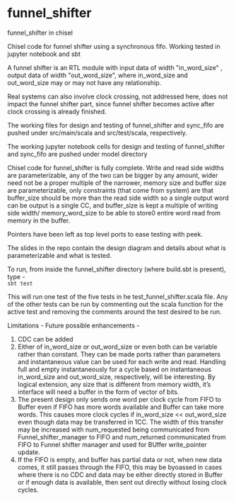 # funnel_shifter
funnel_shifter in chisel

Chisel code for funnel shifter using a synchronous fifo.
Working tested in jupyter notebook and sbt

A funnel shifter is an RTL module with input data of width "in_word_size" , output data of width "out_word_size", where in_word_size and out_word_size may or may not have any relationship.

Real systems can also involve clock crossing, not addressed here, does not impact the funnel shifter part, since funnel shifter becomes active after clock crossing is already finished.

The working files for design and testing of funnel_shifter and sync_fifo are  pushed under src/main/scala and src/test/scala, respectively.

The working jupyter notebook cells for design and testing of funnel_shifter and sync_fifo are  pushed under model directory

Chisel code for funnel_shifter is fully complete.
Write and read side widths are parameterizable, any of the two can be bigger by any amount, wider need not be a proper multiple of the narrower, memory size and buffer size are parameterizable, only constraints (that come from system) are that buffer_size should be more than the read side width so a single output word can be output is a single CC, and buffer_size is kept a multiple of writing side width/ memory_word_size  to be able to store0 entire word read from memory in the buffer.

Pointers have been left as top level ports to ease testing with peek.

The slides in the repo contain the design diagram and details about what is parameterizable and what is tested.

To run, from inside the funnel_shifter directory (where build.sbt is present), type -  
```sbt test```

This will run one test of the five tests in he test_funnel_shifter.scala file. 
Any of the other tests can be run by commenting out the scala function for the active test and removing the comments around the test desired to be run. 

Limitations - Future possible enhancements - 
1. CDC can be added  
2. Either of in_word_size or out_word_size or even both can be variable rather than constant. They can be made ports rather than parameters and instantaneous value can be used for each write and read. Handling full and empty instantaneously for a cycle based on instantaneous in_word_size and out_word_size, respectively, will be interesting. By logical extension, any size that is different from memory width, it’s interface will need a buffer in the form of vector of bits.  
3. The present design only sends one word per clock cycle from FIFO to Buffer even if FIFO has more words available and Buffer can take more words. This causes more clock cycles if in_word_size << out_word_size even though data may be transferred in 1CC. The width of this transfer may be increased with num_requested being communicated from Funnel_shifter_manager to FIFO and num_returned communicated from FIFO to Funnel shifter manager and used for BUffer write_pointer update.  
4. If the FIFO is empty, and buffer has partial data or not, when new data comes, it still passes through the FIFO, this may be byoassed in cases where there is no CDC and data may be either directly stored in Buffer or if enough data is available, then sent out directly without losing clock cycles.  

